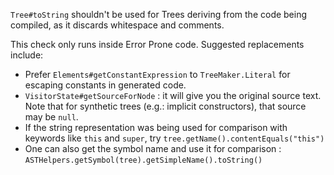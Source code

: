 `Tree#toString` shouldn't be used for Trees deriving from the code being
compiled, as it discards whitespace and comments.

This check only runs inside Error Prone code. Suggested replacements include:

*   Prefer `Elements#getConstantExpression` to `TreeMaker.Literal` for escaping
    constants in generated code.
*   `VisitorState#getSourceForNode` : it will give you the original source text.
    Note that for synthetic trees (e.g.: implicit constructors), that source may
    be `null`.
*   If the string representation was being used for comparison with keywords
    like `this` and `super`, try `tree.getName().contentEquals("this")`
*   One can also get the symbol name and use it for comparison :
    `ASTHelpers.getSymbol(tree).getSimpleName().toString()`
